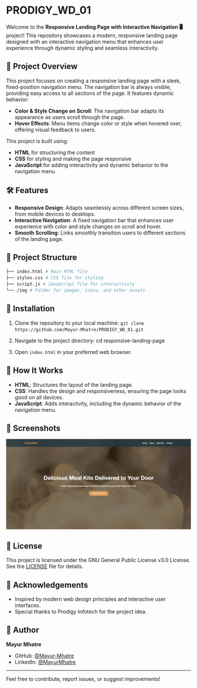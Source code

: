# PRODIGY_WD_01

Welcome to the **Responsive Landing Page with Interactive Navigation 🖥️** project! This repository showcases a modern, responsive landing page designed with an interactive navigation menu that enhances user experience through dynamic styling and seamless interactivity.

## 🚀 Project Overview

This project focuses on creating a responsive landing page with a sleek, fixed-position navigation menu. The navigation bar is always visible, providing easy access to all sections of the page. It features dynamic behavior:

- **Color & Style Change on Scroll**: The navigation bar adapts its appearance as users scroll through the page.
- **Hover Effects**: Menu items change color or style when hovered over, offering visual feedback to users.

This project is built using:
- **HTML** for structuring the content
- **CSS** for styling and making the page responsive
- **JavaScript** for adding interactivity and dynamic behavior to the navigation menu

## 🛠️ Features

- **Responsive Design**: Adapts seamlessly across different screen sizes, from mobile devices to desktops.
- **Interactive Navigation**: A fixed navigation bar that enhances user experience with color and style changes on scroll and hover.
- **Smooth Scrolling**: Links smoothly transition users to different sections of the landing page.

## 📂 Project Structure
```graphql
├── index.html # Main HTML file
├── styles.css # CSS file for styling
├── script.js # JavaScript file for interactivity
└── /img # Folder for images, icons, and other assets
```

## 🔧 Installation

1. Clone the repository to your local machine:
`git clone https://github.com/Mayur-Mhatre/PRODIGY_WD_01.git`

2. Navigate to the project directory:
cd responsive-landing-page

3. Open `index.html` in your preferred web browser.

## 🌟 How It Works

- **HTML**: Structures the layout of the landing page.
- **CSS**: Handles the design and responsiveness, ensuring the page looks good on all devices.
- **JavaScript**: Adds interactivity, including the dynamic behavior of the navigation menu.

## 📸 Screenshots

![Landing Page](img/landing_page_screenshot.png)

## 📝 License

This project is licensed under the GNU General Public License v3.0 License. See the [LICENSE](LICENSE) file for details.

## 🙌 Acknowledgements

- Inspired by modern web design principles and interactive user interfaces.
- Special thanks to Prodigy Infotech for the project idea.

## 👤 Author

**Mayur Mhatre**

- GitHub: [@Mayur-Mhatre](https://github.com/Mayur-Mhatre/)
- LinkedIn: [@MayurMhatre](https://www.linkedin.com/in/mayurmhatre/)

---

Feel free to contribute, report issues, or suggest improvements!

